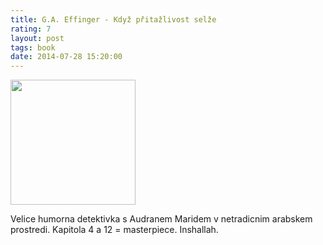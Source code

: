```yaml
---
title: G.A. Effinger - Když přitažlivost selže
rating: 7
layout: post
tags: book
date: 2014-07-28 15:20:00
---
```

<img width="200" src="http://www.martinus.sk/data/tovar/_l/17/l17266.jpg" />
<p>
Velice humorna detektivka s Audranem Maridem v netradicnim arabskem prostredi. Kapitola 4 a 12 = masterpiece. Inshallah.
</p>
